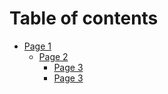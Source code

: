 # Table of contents

* [Page 1](README.md)
  * [Page 2](page-1/page-2/README.md)
    * [Page 3](page-1/page-2/page-3.md)
    * [Page 3](page-1/page-2/page-3-1.md)
